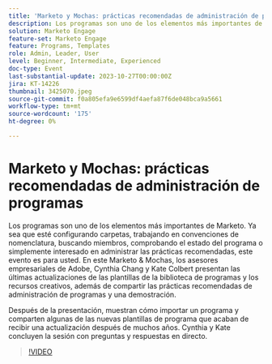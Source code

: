 ```yaml
---
title: 'Marketo y Mochas: prácticas recomendadas de administración de programas'
description: Los programas son uno de los elementos más importantes de Marketo. Ya sea que esté configurando carpetas, trabajando en convenciones de nomenclatura, buscando miembros, comprobando el estado del programa o simplemente interesado en administrar las prácticas recomendadas.  Últimas actualizaciones de las plantillas de la biblioteca de programas y los recursos creativos, junto con el uso compartido de las prácticas recomendadas de administración de programas y una demostración.
solution: Marketo Engage
feature-set: Marketo Engage
feature: Programs, Templates
role: Admin, Leader, User
level: Beginner, Intermediate, Experienced
doc-type: Event
last-substantial-update: 2023-10-27T00:00:00Z
jira: KT-14226
thumbnail: 3425070.jpeg
source-git-commit: f0a805efa9e6599df4aefa87f6de048bca9a5661
workflow-type: tm+mt
source-wordcount: '175'
ht-degree: 0%

---
```



# Marketo y Mochas: prácticas recomendadas de administración de programas

Los programas son uno de los elementos más importantes de Marketo. Ya sea que esté configurando carpetas, trabajando en convenciones de nomenclatura, buscando miembros, comprobando el estado del programa o simplemente interesado en administrar las prácticas recomendadas, este evento es para usted. En este Marketo &amp; Mochas, los asesores empresariales de Adobe, Cynthia Chang y Kate Colbert presentan las últimas actualizaciones de las plantillas de la biblioteca de programas y los recursos creativos, además de compartir las prácticas recomendadas de administración de programas y una demostración.

Después de la presentación, muestran cómo importar un programa y comparten algunas de las nuevas plantillas de programa que acaban de recibir una actualización después de muchos años. Cynthia y Kate concluyen la sesión con preguntas y respuestas en directo.

>[!VIDEO](https://video.tv.adobe.com/v/3425070/?learn=on)
